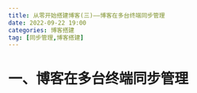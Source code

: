 ```yaml
---
title: 从零开始搭建博客(三)——博客在多台终端同步管理
date: 2022-09-22 19:00
categories: 博客搭建
tag: [同步管理,博客搭建] 
---
```


# 一、博客在多台终端同步管理